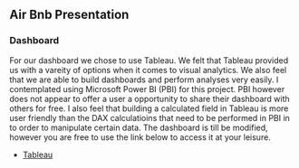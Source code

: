 ## Air Bnb Presentation

### Dashboard

For our dashboard we chose to use Tableau.  We felt that Tableau provided us with a vareity of options when it comes to visual analytics. We also feel that we are able to build dashboards and perform analyses very easily.  I contemplated using Microsoft Power BI (PBI) for this project.  PBI however does not appear to offer a user a opportunity to share their dashboard with others for free.  I also feel that building a calculated field in Tableau is more user friendly than the DAX calculatioins that need to be performed in PBI in to order to manipulate certain data.
The dashboard is till be modified, however you are free to use the link below to access it at your leisure.

* [Tableau](https://public.tableau.com/app/profile/sean.gaynor/viz/AirBnbProjectAnalysis/AirBnBAnalysis?publish=yes)
